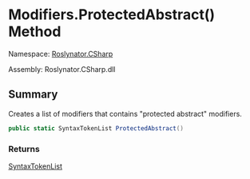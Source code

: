 # Modifiers\.ProtectedAbstract\(\) Method

Namespace: [Roslynator.CSharp](../../README.md)

Assembly: Roslynator\.CSharp\.dll

## Summary

Creates a list of modifiers that contains "protected abstract" modifiers\.

```csharp
public static SyntaxTokenList ProtectedAbstract()
```

### Returns

[SyntaxTokenList](https://docs.microsoft.com/en-us/dotnet/api/microsoft.codeanalysis.syntaxtokenlist)

